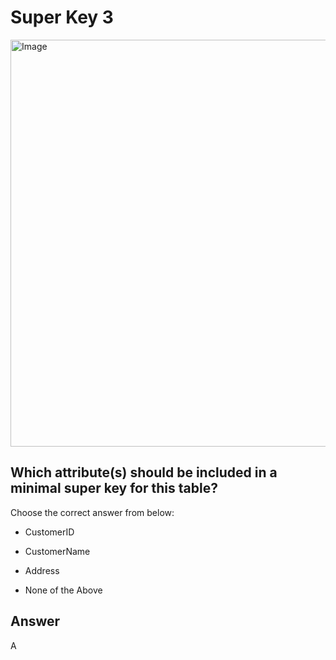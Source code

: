 # Super Key 3

<img width="651" alt="Image" src="https://github.com/user-attachments/assets/39b5a777-26ce-4b08-a3ec-df363e5f4510" />

## Which attribute(s) should be included in a minimal super key for this table?

Choose the correct answer from below:

- CustomerID

- CustomerName

- Address

- None of the Above

## Answer
A
